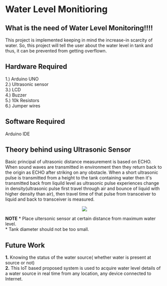 # Water Level Monitioring

## What is the need of Water Level Monitoring!!!!

This project is implemented keeping in mind the increase-in scarcity of water. So, this project will tell the user about the water level in 
tank and thus, it can be prevented from getting overflown.

## Hardware Required

1.) Arduino UNO  
2.) Ultrasonic sensor  
3.) LCD  
4.) Buzzer  
5.) 10k Resistors  
6.) Jumper wires  

## Software Required 

Arduino IDE

## Theory behind using Ultrasonic Sensor

Basic principal of ultrasonic distance measurement is based on ECHO. When sound waves are transmitted in environment then they return back to the origin as ECHO after striking on any obstacle. When a short ultrasonic pulse is transmitted from a height to the tank containing water then it's transmitted back from liquild level as ultrasonic pulse experiences change in density(ultrasonic pulse first travel through air and bounce of liquid with higher density than air), then travel time of that pulse from transceiver to liquid and back to transceiver is measured.  

<p align="center"> 
<img src=https://user-images.githubusercontent.com/35935951/39046500-0888c242-44b4-11e8-82d1-153258414e31.jpg">
</p>

**NOTE** * Place ultersonic sensor at certain distance from maximum water level.  
         * Tank diameter should not be too small.  
         
## Future Work

**1.** Knowing the status of the water source( whether water is present at source or not)  
**2.** This  IoT  based  proposed  system  is  used  to  acquire  water  level  details  of  a  water source  in  real  time from any  location,  any device  connected  to Internet. 

